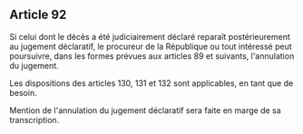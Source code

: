 Article 92
----
Si celui dont le décès a été judiciairement déclaré reparaît postérieurement au
jugement déclaratif, le procureur de la République ou tout intéressé peut
poursuivre, dans les formes prévues aux articles 89 et suivants, l'annulation du
jugement.

Les dispositions des articles 130, 131 et 132 sont applicables, en tant que de
besoin.

Mention de l'annulation du jugement déclaratif sera faite en marge de sa
transcription.
